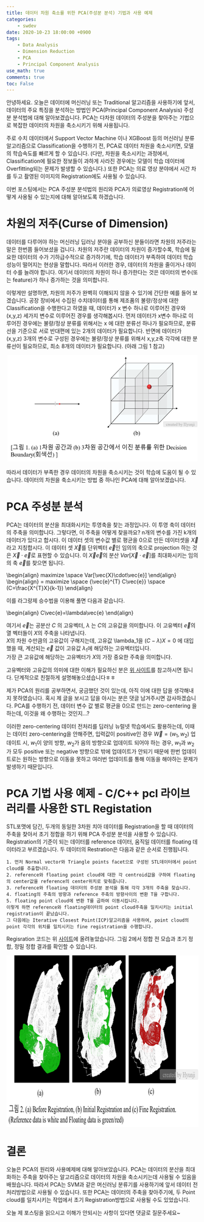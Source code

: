 ```yaml
---
title: 데이터 차원 축소를 위한 PCA(주성분 분석) 기법과 사용 예제
categories:
    - swdev
date: 2020-10-23 18:00:00 +0900
tags: 
    - Data Analysis
    - Dimension Reduction 
    - PCA 
    - Principal Component Analysis
use_math: true    
comments: true
toc: False
---
```

안녕하세요. 오늘은 데이터에 머신러닝 또는 Traditional 알고리즘을 사용하기에 앞서,
 데이터의 주요 특징을 분석하는 방법인 PCA(Principal Component Analysis) 주성분 분석법에 대해 알아보겠습니다. 
 PCA는 다차원 데이터의 주성분을 찾아주는 기법으로 복잡한 데이터의 차원을 축소시키기 위해 사용됩니다. 

주로 수치 데이터에서 Support Vector Machine 이나 XGBoost 등의 머신러닝 분류 알고리즘으로 Classification을 수행하기 전,
PCA로 데이터 차원을 축소시키면, 모델의 학습속도를 빠르게 할 수 있습니다. (다만, 차원을 축소시키는 과정에서, Classification에 필요한 정보들이 
과하게 사라진 경우에는 모델이 학습 데이터에 Overfitting되는 문제가 발생할 수 있습니다.) 
또한 PCA는 의료 영상 분야에서 시간 차를 두고 촬영된 이미지의 Registration에도 사용될 수 있습니다. 

이번 포스팅에서는 PCA 주성분 분석법의 원리와 PCA가 의료영상 Registration에 어떻게 사용될 수 있는지에 대해 알아보도록 하겠습니다. 


차원의 저주(Curse of Dimension)
========================================
데이터를 다루어야 하는 머신러닝 딥러닝 분야을 공부하신 분들이라면 차원의 저주라는 말은 한번쯤 들어보셨을 겁니다.
차원의 저주란 데이터의 차원이 증가할수록, 학습에 필요한 데이터의 수가 기하급수적으로 증가하기에, 
학습 데이터가 부족하여 데이터 학습 성능이 떨어지는 현상을 말합니다. 따라서 이러한 경우, 데이터의 차원을 줄이거나 데이터 수를 늘려야 합니다.
여기서 데이터의 차원이 하나 증가한다는 것은 데이터의 변수(또는 feature)가 하나 증가하는 것을 의미합니다.

이렇게만 설명하면, 차원의 저주가 완벽히 이해되지 않을 수 있기에 간단한 예를 들어 보겠습니다. 공장 장비에서 수집된 수치데이터를 통해 제조품의 불량/정상에 대한 Classification을 수행한다고 하였을 때,
데이터가 x 변수 하나로 이루어진 경우와 (x,y,z) 세가지 변수로 이루어진 경우를 생각해봅시다. 먼저 데이터가 x변수 하나로 이루어진 경우에는 불량/정상 분류를 위해서는 x 에 대한 분류선 하나가 필요하므로, 분류선을 기준으로 서로 반대편에 있는 2개의 데이터가 필요합니다. 
반면에 데이터가 (x,y,z) 3개의 변수로 구성된 경우에는 불량/정상 분류를 위해서 x,y,z축 각각에 대한 분류선이 필요하므로, 최소 8개의 데이터가 필요합니다. 
(아래 그림 1 참고)
<center><img src="/assets/images/curseofdimensionex.png" width="500" height="280"></center>


따라서 데이터가 부족한 경우 데이터의 차원을 축소시키는 것이 학습에 도움이 될 수 있습니다.
 데이터의 차원을 축소시키는 방법 중 하나인 PCA에 대해 알아보겠습니다. 


PCA 주성분 분석
====================================
PCA는 데이터의 분산을 최대화시키는 투영축을 찾는 과정입니다. 이 투영 축이 데이터의 주축을 의미합니다. 
그렇다면, 이 주축을 어떻게 찾을까요?
n개의 변수를 가진 k개의 데이터가 있다고 합시다. 이 데이터 셋의 변수값 별로 평균을 0으로 만든 데이터셋을 $\vec{X}$라고 지칭합시다. 
이 데이터 셋 $\vec{X}$를 단위벡터 $\vec{e}$인 임의의 축으로 projection 하는 것은 $\vec{X}\cdot\vec{e}$로 표현할 수 있습니다. 
이 $\vec{X}\vec{e}$의 분산 $Var$\[$\vec{X}\cdot\vec{e}$\]를 최대화시키는 임의의 축 $\vec{e}$를 찾으면 됩니다.

\begin{align}
maximize \space Var[\vec{X}\cdot\vec{e}] 
\end{align}
\begin{align}
= maximize \space {\vec{e}^{T} C\vec{e}} \space (C=\frac{X^{T}X}{k-1})
\end{align}

이를 라그랑제 승수법을 이용해 풀면 다음과 같습니다.

\begin{align}
C\vec{e}=\lambda\vec{e}
\end{align}

여기서 $\vec{e}$는 공분산 $C$ 의 고유벡터, $\lambda$ 는 $C$의 고유값을 의미합니다.
이 고유벡터 $\vec{e}$의 열 벡터들이 $X$의 주축을 나타냅니다.  
$X$의 차원 수만큼의 고유값이 구해지는데, 고유값 \lambda_1을 $(C - \lambda) X = 0$ 에 대입했을 때, 계산되는 $\vec{e}$ 값이 고유값 $\lambda_1$에 해당하는 고유벡터입니다.  
가장 큰 고유값에 해당하는 고유벡터가 $X$의 가장 중요한 주축을 의미합니다.  


고유벡터와 고유값의 의미에 대한 이해가 필요하신 분은 [위 사이트](https://blog.naver.com/je1206/220818602286)를 참고하시면 됩니다. 
단계적으로 친절하게 설명해놓으셨습니다ㅎㅎ

제가 PCA의 원리를 공부하면서, 궁금했던 것이 있는데, 아직 이에 대한 답을 생각해내지 못하였습니다. 
혹시 제 글을 보시고 답을 아시는 분은 댓글 남겨주시면 감사하겠습니다.
PCA를 수행하기 전, 데이터 변수 값 별로 평균을 0으로 만드는 zero-centering 을 하는데, 이것을 왜 수행하는 것인지...?

이러한 zero-centering 데이터 전처리를 딥러닝 뉴럴넷 학습에서도 활용하는데, 
이때는 데이터 zero-centering을 안해주면, 입력값이 positive인 경우 $\vec{W}=(w_1,w_2)$ 업데이트 시, $w_1$이 양의 방향, $w_2$가 음의 방향으로 업데이트 되어야 하는 경우, 
$w_1$과 $w_2$가 모두 positive 또는 negative 방향으로 밖에 업데이트가 안되기 때문에 
한번 업데이트로는 원하는 방향으로 이동을 못하고 여러번 업데이트를 통해 이동을 해야하는 문제가 발생하기 때문입니다. 

 PCA 기법 사용 예제 - C/C++ pcl 라이브러리를 사용한 STL Registation 
=========================================================================== 
STL포맷에 담긴, 두개의 동일한 3차원 치아 데이터를 Registration을 할 때 데이터의 주축을 찾아서 초기 정합을 하기 위해 PCA 주성분 분석을 사용할 수 있습니다.
Registration의 기준이 되는 데이터를 reference 데이터, 움직일 데이터를 floating 데이터라고 부르겠습니다. 
두 데이터의 Restration은 다음과 같은 순서로 진행됩니다. 
 
    1. 먼저 Normal vector와 Triangle points facet으로 구성된 STL데이터에서 point cloud를 추출합니다.
    2. reference와 floating point cloud에 대한 각 centroid값을 구하여 floating의 center값을 reference의 center위치로 맞춰줍니다.  
    3. reference와 floating 데이터의 주성분 분석을 통해 각각 3개의 주축을 찾습니다. 
    4. floating의 주축의 방향과 reference 주축의 방향사이의 변환 T을 구합니다. 
    5. floating point cloud에 변환 T를 곱하여 이동시킵니다. 
    이렇게 하면 reference와 floating데이터의 point cloud주축을 일치시키는 initial registration이 끝났습니다.
    그 다음에는 Iterative Closest Point(ICP)알고리즘을 사용하여, point cloud의 point 각각의 위치를 일치시키는 fine registration을 수행합니다. 

Regisration 코드는 위 [사이트](https://github.com/HyunjiEllenPak/Point-Cloud-Registration)에 올려놓았습니다. 
그림 2에서 정합 전 모습과 초기 정합, 정밀 정합 결과를 확인할 수 있습니다.  
<center><img src="/assets/images/registrationex.png" width="700" height="450"></center>      
 
결론 
================
오늘은 PCA의 원리와 사용예제에 대해 알아보았습니다.
PCA는 데이터의 분산을 최대화하는 주축을 찾아주는 알고리즘으로 데이터의 차원을 축소시키는데 사용될 수 있음을 배웠습니다. 
따라서 PCA는 SVM과 같은 머신러닝 분류기를 사용하기에 앞서 데이터 전처리방법으로 사용될 수 있습니다. 
또한 PCA는 데이터의 주축을 찾아주기에, 두 Point cloud를 일치시키는 작업에서 초기 Registration방법으로 사용될 수도 있었습니다. 

오늘 제 포스팅을 읽으시고 이해가 안되시는 사항이 있다면 댓글로 질문주세요~
